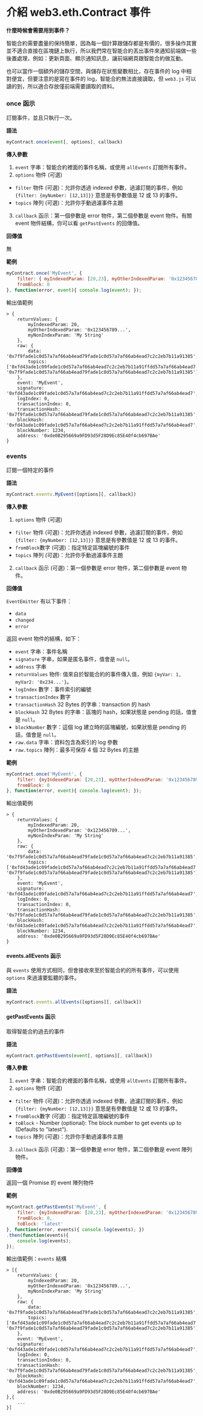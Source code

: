# 介紹 web3.eth.Contract 事件

**什麼時候會需要用到事件？**

智能合約需要盡量的保持簡單，因為每一個計算跟儲存都是有價的，很多操作其實並不適合直接在區塊鏈上執行，所以我們常在智能合約丟出事件來通知前端做一些後置處理，例如：更新頁面、顯示通知訊息，讓前端網頁跟智能合約做互動。

也可以當作一個額外的儲存空間，與儲存在狀態變數相比，存在事件的 log 中相對便宜，但要注意的是寫在事件的 log，智能合約無法直接讀取，但 `web3.js` 可以讀的到，所以適合存放僅前端需要讀取的資料。

### once 函示

訂閱事件，並且只執行一次。

**語法**

```js
myContract.once(event[, options], callback)
```

**傳入參數**

1. `event` 字串：智能合約裡面的事件名稱，或使用 `allEvents` 訂閱所有事件。
2. `options` 物件 (可選)
  * `filter` 物件 (可選)：允許你透過 indexed 參數，過濾訂閱的事件，例如 `{filter: {myNumber: [12,13]}}` 意思是有參數值是 12 或 13 的事件。
  * `topics` 陣列 (可選)：允許你手動過濾事件主題
3. `callback` 函示：第一個參數是 error 物件，第二個參數是 event 物件。有關 event 物件結構，你可以看 `getPastEvents` 的回傳值。

**回傳值**

無

**範例**

```js
myContract.once('MyEvent', {
    filter: { myIndexedParam: [20,23], myOtherIndexedParam: '0x123456789...'}, 
    fromBlock: 0
}, function(error, event){ console.log(event); });
```

輸出值範例

```
> {
    returnValues: {
        myIndexedParam: 20,
        myOtherIndexedParam: '0x123456789...',
        myNonIndexParam: 'My String'
    },
    raw: {
        data: '0x7f9fade1c0d57a7af66ab4ead79fade1c0d57a7af66ab4ead7c2c2eb7b11a91385',
        topics: ['0xfd43ade1c09fade1c0d57a7af66ab4ead7c2c2eb7b11a91ffdd57a7af66ab4ead7', '0x7f9fade1c0d57a7af66ab4ead79fade1c0d57a7af66ab4ead7c2c2eb7b11a91385']
    },
    event: 'MyEvent',
    signature: '0xfd43ade1c09fade1c0d57a7af66ab4ead7c2c2eb7b11a91ffdd57a7af66ab4ead7',
    logIndex: 0,
    transactionIndex: 0,
    transactionHash: '0x7f9fade1c0d57a7af66ab4ead79fade1c0d57a7af66ab4ead7c2c2eb7b11a91385',
    blockHash: '0xfd43ade1c09fade1c0d57a7af66ab4ead7c2c2eb7b11a91ffdd57a7af66ab4ead7',
    blockNumber: 1234,
    address: '0xde0B295669a9FD93d5F28D9Ec85E40f4cb697BAe'
}
```

### events

訂閱一個特定的事件

**語法**

```js
myContract.events.MyEvent([options][, callback])
```

**傳入參數**

1. `options` 物件 (可選)
  * `filter` 物件 (可選)：允許你透過 indexed 參數，過濾訂閱的事件，例如 `{filter: {myNumber: [12,13]}}` 意思是有參數值是 12 或 13 的事件。
  * `fromBlock`數字 (可選)：指定特定區塊編號的事件
  * `topics` 陣列 (可選)：允許你手動過濾事件主題
2. `callback` 函示 (可選)：第一個參數是 error 物件，第二個參數是 event 物件。

**回傳值**

`EventEmitter` 有以下事件：

* `data`
* `changed`
* `error`

返回 event 物件的結構，如下：

* `event` 字串：事件名稱
* `signature` 字串，如果是匿名事件，值會是 `null`。
* `address` 字串
* `returnValues` 物件: 值來自於智能合約的事件傳入值，例如 `{myVar: 1, myVar2: '0x234...'}`。
* `logIndex` 數字：事件索引的編號
* `transactionIndex` 數字
* `transactionHash` 32 Bytes 的字串：transaction 的 hash
* `blockHash` 32 Bytes 的字串：區塊的 hash，如果狀態是 pending 的話，值會是 `null`。
* `blockNumber` 數字：這個 log 建立時的區塊編號，如果狀態是 pending 的話，值會是 `null`。
* `raw.data` 字串：資料包含為索引的 log 參數
* `raw.topics` 陣列：最多可保存 4 個 32 Bytes 的主題

**範例**

```js
myContract.once('MyEvent', {
    filter: {myIndexedParam: [20,23], myOtherIndexedParam: '0x123456789...'},
    fromBlock: 0
}, function(error, event){ console.log(event); });
```

輸出值範例

```
> {
    returnValues: {
        myIndexedParam: 20,
        myOtherIndexedParam: '0x123456789...',
        myNonIndexParam: 'My String'
    },
    raw: {
        data: '0x7f9fade1c0d57a7af66ab4ead79fade1c0d57a7af66ab4ead7c2c2eb7b11a91385',
        topics: ['0xfd43ade1c09fade1c0d57a7af66ab4ead7c2c2eb7b11a91ffdd57a7af66ab4ead7', '0x7f9fade1c0d57a7af66ab4ead79fade1c0d57a7af66ab4ead7c2c2eb7b11a91385']
    },
    event: 'MyEvent',
    signature: '0xfd43ade1c09fade1c0d57a7af66ab4ead7c2c2eb7b11a91ffdd57a7af66ab4ead7',
    logIndex: 0,
    transactionIndex: 0,
    transactionHash: '0x7f9fade1c0d57a7af66ab4ead79fade1c0d57a7af66ab4ead7c2c2eb7b11a91385',
    blockHash: '0xfd43ade1c09fade1c0d57a7af66ab4ead7c2c2eb7b11a91ffdd57a7af66ab4ead7',
    blockNumber: 1234,
    address: '0xde0B295669a9FD93d5F28D9Ec85E40f4cb697BAe'
}

```
#### events.allEvents 函示

與 `events` 使用方式相同，但會接收來至於智能合約的所有事件，可以使用 `options` 來過濾要監聽的事件。

**語法**

```js
myContract.events.allEvents([options][, callback])
```

#### getPastEvents 函示

取得智能合約過去的事件

**語法**

```js
myContract.getPastEvents(event[, options][, callback])
```

**傳入參數**

1. `event` 字串：智能合約裡面的事件名稱，或使用 `allEvents` 訂閱所有事件。
2. `options` 物件 (可選)
  * `filter` 物件 (可選)：允許你透過 indexed 參數，過濾訂閱的事件，例如 `{filter: {myNumber: [12,13]}}` 意思是有參數值是 12 或 13 的事件。
  * `fromBlock`數字 (可選)：指定特定區塊編號的事件
  * `toBlock` - Number (optional): The block number to get events up to (Defaults to "latest").
  * `topics` 陣列 (可選)：允許你手動過濾事件主題
3. `callback` 函示 (可選)：第一個參數是 error 物件，第二個參數是 event 陣列物件。

**回傳值**

返回一個 Promise 的 event 陣列物件

**範例**

```js
myContract.getPastEvents('MyEvent', {
    filter: {myIndexedParam: [20,23], myOtherIndexedParam: '0x123456789...'},
    fromBlock: 0,
    toBlock: 'latest'
}, function(error, events){ console.log(events); })
.then(function(events){
    console.log(events);
});
```

輸出值範例：`events` 結構

```
> [{
    returnValues: {
        myIndexedParam: 20,
        myOtherIndexedParam: '0x123456789...',
        myNonIndexParam: 'My String'
    },
    raw: {
        data: '0x7f9fade1c0d57a7af66ab4ead79fade1c0d57a7af66ab4ead7c2c2eb7b11a91385',
        topics: ['0xfd43ade1c09fade1c0d57a7af66ab4ead7c2c2eb7b11a91ffdd57a7af66ab4ead7', '0x7f9fade1c0d57a7af66ab4ead79fade1c0d57a7af66ab4ead7c2c2eb7b11a91385']
    },
    event: 'MyEvent',
    signature: '0xfd43ade1c09fade1c0d57a7af66ab4ead7c2c2eb7b11a91ffdd57a7af66ab4ead7',
    logIndex: 0,
    transactionIndex: 0,
    transactionHash: '0x7f9fade1c0d57a7af66ab4ead79fade1c0d57a7af66ab4ead7c2c2eb7b11a91385',
    blockHash: '0xfd43ade1c09fade1c0d57a7af66ab4ead7c2c2eb7b11a91ffdd57a7af66ab4ead7',
    blockNumber: 1234,
    address: '0xde0B295669a9FD93d5F28D9Ec85E40f4cb697BAe'
},{
    ...
}]
```